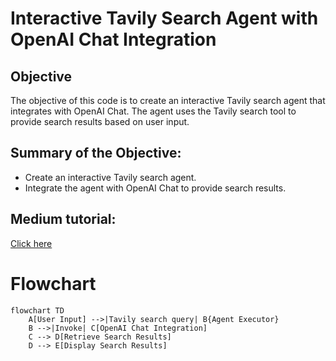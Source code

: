 # Interactive Tavily Search Agent with OpenAI Chat Integration

## Objective
The objective of this code is to create an interactive Tavily search agent that integrates with OpenAI Chat. The agent uses the Tavily search tool to provide search results based on user input.

## Summary of the Objective:
- Create an interactive Tavily search agent.
- Integrate the agent with OpenAI Chat to provide search results.

## Medium tutorial:
[Click here](https://patotricks15.medium.com/building-a-smart-search-agent-with-langchain-and-tavily-search-6838076e35f1)

# Flowchart
```mermaid
flowchart TD
    A[User Input] -->|Tavily search query| B{Agent Executor}
    B -->|Invoke| C[OpenAI Chat Integration]
    C --> D[Retrieve Search Results]
    D --> E[Display Search Results]
```
